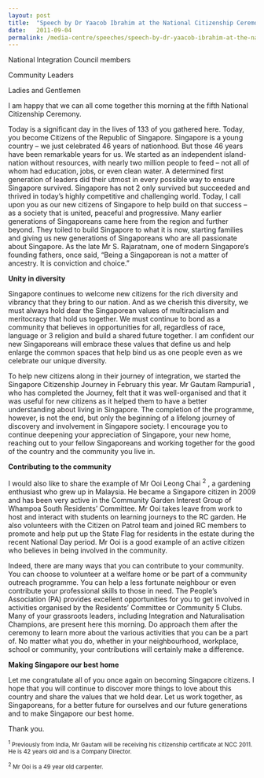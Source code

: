 ```yaml
---
layout: post
title:  "Speech by Dr Yaacob Ibrahim at the National Citizenship Ceremony 2011"
date:   2011-09-04
permalink: /media-centre/speeches/speech-by-dr-yaacob-ibrahim-at-the-national-citizenship-ceremony-2011/
---
```


National Integration Council members

Community Leaders

Ladies and Gentlemen

I am happy that we can all come together this morning at the fifth National Citizenship Ceremony.

Today is a significant day in the lives of 133 of you gathered here. Today, you become Citizens of the Republic of Singapore. Singapore is a young country – we just celebrated 46 years of nationhood. But those 46 years have been remarkable years for us. We started as an independent island-nation without resources, with nearly two million people to feed – not all of whom had education, jobs, or even clean water. A determined first generation of leaders did their utmost in every possible way to ensure Singapore survived. Singapore has not 2 only survived but succeeded and thrived in today’s highly competitive and challenging world. Today, I call upon you as our new citizens of Singapore to help build on that success – as a society that is united, peaceful and progressive. Many earlier generations of Singaporeans came here from the region and further beyond. They toiled to build Singapore to what it is now, starting families and giving us new generations of Singaporeans who are all passionate about Singapore. As the late Mr S. Rajaratnam, one of modern Singapore’s founding fathers, once said, “Being a Singaporean is not a matter of ancestry. It is conviction and choice.” 

**Unity in diversity**

Singapore continues to welcome new citizens for the rich diversity and vibrancy that they bring to our nation. And as we cherish this diversity, we must always hold dear the Singaporean values of multiracialism and meritocracy that hold us together. We must continue to bond as a community that believes in opportunities for all, regardless of race, language or 3 religion and build a shared future together. I am confident our new Singaporeans will embrace these values that define us and help enlarge the common spaces that help bind us as one people even as we celebrate our unique diversity.

To help new citizens along in their journey of integration, we started the Singapore Citizenship Journey in February this year. Mr Gautam Rampuria1 , who has completed the Journey, felt that it was well-organised and that it was useful for new citizens as it helped them to have a better understanding about living in Singapore. The completion of the programme, however, is not the end, but only the beginning of a lifelong journey of discovery and involvement in Singapore society. I encourage you to continue deepening your appreciation of Singapore, your new home, reaching out to your fellow Singaporeans and working together for the good of the country and the community you live in. 

**Contributing to the community**

I would also like to share the example of Mr Ooi Leong Chai <sup>2</sup> , a gardening enthusiast who grew up in Malaysia. He became a Singapore citizen in 2009 and has been very active in the Community Garden Interest Group of Whampoa South Residents’ Committee. Mr Ooi takes leave from work to host and interact with students on learning journeys to the RC garden. He also volunteers with the Citizen on Patrol team and joined RC members to promote and help put up the State Flag for residents in the estate during the recent National Day period. Mr Ooi is a good example of an active citizen who believes in being involved in the community.

Indeed, there are many ways that you can contribute to your community. You can choose to volunteer at a welfare home or be part of a community outreach programme. You can help a less fortunate neighbour or even contribute your professional skills to those in need. The People’s Association (PA) provides excellent opportunities for you to get involved in activities organised by the Residents’ Committee or Community 5 Clubs. Many of your grassroots leaders, including Integration and Naturalisation Champions, are present here this morning. Do approach them after the ceremony to learn more about the various activities that you can be a part of. No matter what you do, whether in your neighbourhood, workplace, school or community, your contributions will certainly make a difference.

**Making Singapore our best home**

Let me congratulate all of you once again on becoming Singapore citizens. I hope that you will continue to discover more things to love about this country and share the values that we hold dear. Let us work together, as Singaporeans, for a better future for ourselves and our future generations and to make Singapore our best home.

Thank you.

<sub><sup>1</sup> Previously from India, Mr Gautam will be receiving his citizenship certificate at NCC 2011. He is 42 years old and is a Company Director.</sub> 

<sub><sup>2</sup> Mr Ooi is a 49 year old carpenter.</sub>


